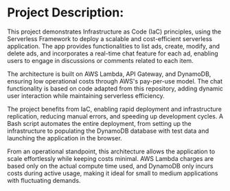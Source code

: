 # Project Description:

This project demonstrates Infrastructure as Code (IaC) principles, using the Serverless Framework to deploy a scalable and cost-efficient serverless application. The app provides functionalities to list ads, create, modify, and delete ads, and incorporates a real-time chat feature for each ad, enabling users to engage in discussions or comments related to each item.

The architecture is built on AWS Lambda, API Gateway, and DynamoDB, ensuring low operational costs through AWS's pay-per-use model. The chat functionality is based on code adapted from this repository, adding dynamic user interaction while maintaining serverless efficiency.

The project benefits from IaC, enabling rapid deployment and infrastructure replication, reducing manual errors, and speeding up development cycles. A Bash script automates the entire deployment, from setting up the infrastructure to populating the DynamoDB database with test data and launching the application in the browser.

From an operational standpoint, this architecture allows the application to scale effortlessly while keeping costs minimal. AWS Lambda charges are based only on the actual compute time used, and DynamoDB only incurs costs during active usage, making it ideal for small to medium applications with fluctuating demands.
